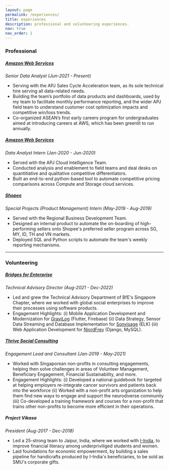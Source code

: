 ```yaml
---
layout: page
permalink: /experiences/
title: experiences
description: professional and volunteering experiences.
nav: true
nav_order: 1
---
```


### Professional

##### **[Amazon Web Services](https://aws.amazon.com/)**
*Senior Data Analyst (Jun-2021 - Present)*

* Serving with the APJ Sales Cycle Acceleration team, as its sole technical hire serving all data-related needs.
* Building the team’s portfolio of data products and dashboards, used by my team to facilitate monthly performance reporting, and the wider APJ field team to understand customer cost optimization impacts and competitive win/loss trends.
* Co-organized ASEAN’s first early careers program for undergraduates aimed at introducing careers at AWS, which has been greenlit to run annually.

##### **[Amazon Web Services](https://aws.amazon.com/)**
*Data Analyst Intern (Jan-2020 - Jun-2020)*

* Served with the APJ Cloud Intelligence Team.
* Conducted analysis and enablement to field teams and deal desks on quantitiative and qualitative competitive differentiators.
* Built an end-to-end python-based tool to automate competitive pricing comparisons across Compute and Storage cloud services. 

##### **[Shopee](https://shopee.sg/)**
*Special Projects (Product Management) Intern (May-2019 - Aug-2019)*

* Served with the Regional Business Development Team.
* Designed an internal product to automate the on-boarding of high-performing sellers onto Shopee's preferred seller program across SG, MY, ID, TH and VN markets.
* Deployed SQL and Python scripts to automate the team's weekly reporting mechanisms.

---

### Volunteering

##### **[Bridges for Enterprise](https://www.bridgesforenterprise.com/)**
*Technical Advisory Director (Aug-2021 - Dec-2022)*

* Led and grew the Technical Advisory Department of BfE's Singapore Chapter, where we worked with global social enterprises to improve their processes using software products.  
* Engagement Highlights: (i) Mobile Application Development and Modernization for [GraviLog](https://www.gravilog.com/en/) (Flutter, Firebase) (ii) Data Strategy, Sensor Data Streaming and Database Implementation for [Sonvisage](https://www.sonvisage.com/) (ELK) (iii) Web Application Development for [NjordFrey](https://www.njordfrey.com/) (Django, MySQL).

##### **[Thrive Social Consulting](https://www.bridgesforenterprise.com/)**
*Engagement Lead and Consultant (Jan-2019 - May-2021)*

* Worked with Singaporean non-profits in consulting engagements, helping then solve challenges in areas of Volunteer Management, Beneficiary Engagement, Financial Sustainability, and more.  
* Engagement Highlights: (i) Developed a national guidebook for targeted at helping employers re-integrate cancer survivors and patients back into the workforce (ii) Worked with a non-profit arts organization to help them find new ways to engage and support the neurodiverse community (iii) Co-developed a training framework and courses for a non-profit that trains other non-profits to become more efficient in their operations.  

##### **Project Vikasa**
*President (Aug-2017 - Dec-2018)*

* Led a 25-strong team to Jaipur, India, where we worked with [I-India](https://www.i-indiaonline.com/), to improve financial literacy among underpriviliged students and women. 
* Laid foundations for economic empowerment, by building a sales pipeline for handicrafts produced by I-India's beneficiaries, to be sold as SMU's corporate gifts.